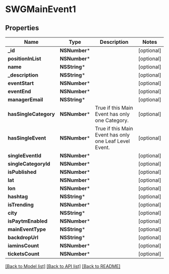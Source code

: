 # SWGMainEvent1

## Properties
Name | Type | Description | Notes
------------ | ------------- | ------------- | -------------
**_id** | **NSNumber*** |  | [optional] 
**positionInList** | **NSNumber*** |  | [optional] 
**name** | **NSString*** |  | [optional] 
**_description** | **NSString*** |  | [optional] 
**eventStart** | **NSNumber*** |  | [optional] 
**eventEnd** | **NSNumber*** |  | [optional] 
**managerEmail** | **NSString*** |  | [optional] 
**hasSingleCategory** | **NSNumber*** | True if this Main Event has only one Category. | [optional] 
**hasSingleEvent** | **NSNumber*** | True if this Main Event has only one Leaf Level Event. | [optional] 
**singleEventId** | **NSNumber*** |  | [optional] 
**singleCategoryId** | **NSNumber*** |  | [optional] 
**isPublished** | **NSNumber*** |  | [optional] 
**lat** | **NSNumber*** |  | [optional] 
**lon** | **NSNumber*** |  | [optional] 
**hashtag** | **NSString*** |  | [optional] 
**isTrending** | **NSNumber*** |  | [optional] 
**city** | **NSString*** |  | [optional] 
**isPaytmEnabled** | **NSNumber*** |  | [optional] 
**mainEventType** | **NSString*** |  | [optional] 
**backdropUrl** | **NSString*** |  | [optional] 
**iaminsCount** | **NSNumber*** |  | [optional] 
**ticketsCount** | **NSNumber*** |  | [optional] 

[[Back to Model list]](../README.md#documentation-for-models) [[Back to API list]](../README.md#documentation-for-api-endpoints) [[Back to README]](../README.md)


